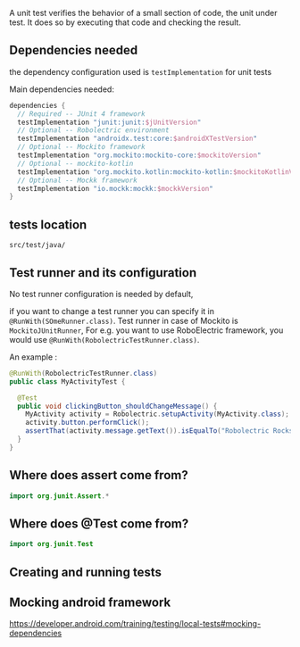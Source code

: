 A unit test verifies the behavior of a small section of code, the unit under test. It does so by executing that code and checking the result.

## Dependencies needed

the dependency configuration used is `testImplementation` for unit tests

Main dependencies needed:
```groovy
dependencies {
  // Required -- JUnit 4 framework
  testImplementation "junit:junit:$jUnitVersion"
  // Optional -- Robolectric environment
  testImplementation "androidx.test:core:$androidXTestVersion"
  // Optional -- Mockito framework
  testImplementation "org.mockito:mockito-core:$mockitoVersion"
  // Optional -- mockito-kotlin
  testImplementation "org.mockito.kotlin:mockito-kotlin:$mockitoKotlinVersion"
  // Optional -- Mockk framework
  testImplementation "io.mockk:mockk:$mockkVersion"
}
```

## tests location

`src/test/java/`

## Test runner and its configuration

No test runner configuration is needed by default, 

if you want to change a test runner you can specify it in `@RunWith(SOmeRunner.class)`.
Test runner in case of Mockito is `MockitoJUnitRunner`,
For e.g. you want to use RoboElectric framework, you would use `@RunWith(RobolectricTestRunner.class)`.

An example :
```java
@RunWith(RobolectricTestRunner.class)
public class MyActivityTest {

  @Test
  public void clickingButton_shouldChangeMessage() {
    MyActivity activity = Robolectric.setupActivity(MyActivity.class);
    activity.button.performClick();
    assertThat(activity.message.getText()).isEqualTo("Robolectric Rocks!");
  }
}
```

## Where does assert come from?

```kotlin
import org.junit.Assert.*
```

## Where does @Test come from?

```kotlin
import org.junit.Test
```

## Creating and running tests

## Mocking android framework

https://developer.android.com/training/testing/local-tests#mocking-dependencies

